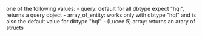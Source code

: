 one of the following values:
			- query: default for all dbtype expect "hql", returns a query object
			- array_of_entity: works only with dbtype "hql" and is also the default value for dbtype "hql"
			- (Lucee 5) array: returns an arary of structs

